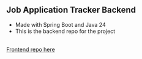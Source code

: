 ## Job Application Tracker Backend

- Made with Spring Boot and Java 24
- This is the backend repo for the project
<br />
<a href="https://github.com/parthchheda2005/application-tracker-frontend">Frontend repo here</a>